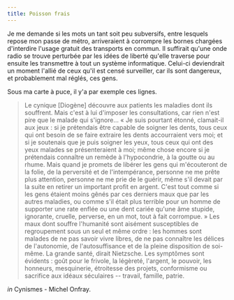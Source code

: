 ```yaml
---
title: Poisson frais
---
```


Je me demande si les mots un tant soit peu subversifs, entre lesquels repose
mon passe de métro, arriveraient à corrompre les bornes chargées d'interdire
l'usage gratuit des transports en commun. Il suffirait qu'une onde radio se
trouve perturbée par les idées de liberté qu'elle traverse pour ensuite les
transmettre à tout un système informatique. Celui-ci deviendrait un moment
l'allié de ceux qu'il est censé surveiller, car ils sont dangereux, et
probablement mal réglés, ces gens.

Sous ma carte à puce, il y'a par exemple ces lignes.

> Le cynique [Diogène] découvre aux patients les maladies dont ils souffrent.
Mais c'est à lui d'imposer les consultations, car rien n'est pire que le
malade qui s'ignore... « Je suis pourtant étonné, clamait-il aux jeux : si je
prétendais être capable de soigner les dents, tous ceux qui ont besoin de se
faire extraire les dents accourraient vers moi; et si je soutenais que je puis
soigner les yeux, tous ceux qui ont des yeux malades se présenteraient à moi;
même chose encore si je prétendais connaître un remède à l'hypocondrie, à la
goutte ou au rhume. Mais quand je promets de libérer les gens qui m'écouteront
de la folie, de la perversité et de l'intempérance, personne ne me prête plus
attention, personne ne me prie de le guérir, même s'il devait par la suite en
retirer un important profit en argent. C'est tout comme si les gens étaient
moins gênés par ces derniers maux que par les autres maladies, ou comme s'il
était plus terrible pour un homme de supporter une rate enflée ou une dent
cariée qu'une âme stupide, ignorante, cruelle, perverse, en un mot, tout à
fait corrompue. » Les maux dont souffre l'humanité sont aisément susceptibles
de regroupement sous un seul et même ordre : les hommes sont malades de ne pas
savoir vivre libres, de ne pas connaître les délices de l'autonomie, de
l'autosuffisance et de la pleine disposition de soi-même. La grande santé,
dirait Nietzsche. Les symptômes sont évidents : goût pour le frivole, la
légèreté, l'argent, le pouvoir, les honneurs, mesquinerie, étroitesse des
projets, conformisme ou sacrifice aux idéaux séculaires -- travail, famille,
patrie.

_in_ Cynismes - Michel Onfray.

